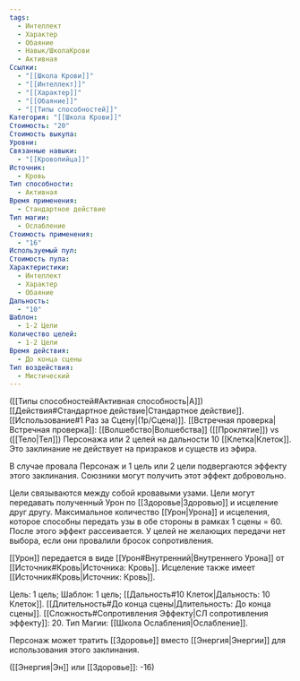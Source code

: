 ```yaml
---
tags:
  - Интеллект
  - Характер
  - Обаяние
  - Навык/ШколаКрови
  - Активная
Ссылки:
  - "[[Школа Крови]]"
  - "[[Интеллект]]"
  - "[[Характер]]"
  - "[[Обаяние]]"
  - "[[Типы способностей]]"
Категория: "[[Школа Крови]]"
Стоимость: "20"
Стоимость выкупа: 
Уровни: 
Связанные навыки:
  - "[[Кровопийца]]"
Источник:
  - Кровь
Тип способности:
  - Активная
Время применения:
  - Стандартное действие
Тип магии:
  - Ослабление
Стоимость применения:
  - "16"
Используемый пул: 
Стоимость пула: 
Характеристики:
  - Интеллект
  - Характер
  - Обаяние
Дальность:
  - "10"
Шаблон:
  - 1-2 Цели
Количество целей:
  - 1-2 Цели
Время действия:
  - До конца сцены
Тип воздействия:
  - Мистический
---
```

([[Типы способностей#Активная способность|А]]) [[Действия#Стандартное действие|Стандартное действие]]. [[Использование#1 Раз за Сцену|(1р/Сцена)]]. [[Встречная проверка|Встречная проверка]]: [[Волшебство|Волшебства]] ([[Проклятие]]) vs ([[Тело|Тел]]) Персонажа или 2 целей на дальности 10 [[Клетка|Клеток]]. Это заклинание не действует на призраков и существ из эфира. 

В случае провала Персонаж и 1 цель или 2 цели подвергаются эффекту этого заклинания. Союзники могут получить этот эффект добровольно. 

Цели связываются между собой кровавыми узами. Цели могут передавать полученный Урон по [[Здоровье|Здоровью]] и исцеление друг другу.   Максимальное количество [[Урон|Урона]] и исцеления, которое способны передать узы в обе стороны в рамках 1 сцены = 60. После этого эффект рассеивается. У целей не желающих передачи нет выбора, если они провалили бросок сопротивления. 

[[Урон]] передается в виде [[Урон#Внутренний|Внутреннего Урона]] от [[Источник#Кровь|Источника: Кровь]]. Исцеление также имеет [[Источник#Кровь|Источник: Кровь]].

Цель: 1 цель; Шаблон: 1 цель; [[Дальность#10 Клеток|Дальность: 10 Клеток]]. [[Длительность#До конца сцены|Длительность: До конца сцены]]. 
[[Сложность#Cопротивления Эффекту|СЛ сопротивления эффекту]]: 20. 
Тип Магии: [[Школа Ослабления|Ослабление]]. 

Персонаж может тратить [[Здоровье]] вместо [[Энергия|Энергии]] для использования этого заклинания.

([[Энергия|Эн]] или [[Здоровье]]: -16)